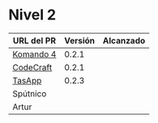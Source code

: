 # Nivel 2

| URL del PR | Versión | Alcanzado |
|------------|---------|-----------|
| [Komando 4](https://github.com/Komando4ediae/komando4Project/pull/15)  |   0.2.1      |           |
| [CodeCraft](https://github.com/Codecr-ft/TurnoGen/pull/29)   |    0.2.1     |           |
| [TasApp](https://github.com/T-ASAPP/T-asapp/pull/34)     |    0.2.3 |           |
| Spútnico   |         |           |
| Artur      |         |           |
